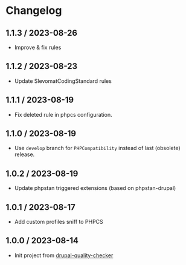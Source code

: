 # Changelog

## 1.1.3 / 2023-08-26
* Improve & fix rules

## 1.1.2 / 2023-08-23
* Update SlevomatCodingStandard rules

## 1.1.1 / 2023-08-19
* Fix deleted rule in phpcs configuration.

## 1.1.0 / 2023-08-19
* Use `develop` branch for `PHPCompatibility` instead of last (obsolete) release.

## 1.0.2 / 2023-08-19
* Update phpstan triggered extensions (based on phpstan-drupal)

## 1.0.1 / 2023-08-17
* Add custom profiles sniff to PHPCS

## 1.0.0 / 2023-08-14
* Init project from [drupal-quality-checker](https://github.com/johnatas-x/drupal-quality-checker)
